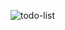 ![todo-list](https://user-images.githubusercontent.com/69090467/196805613-720d5152-15e5-4fca-b4aa-b99978d9e24b.png)
